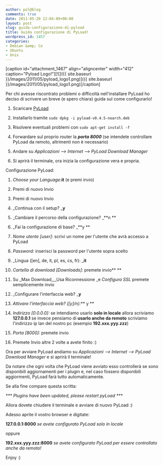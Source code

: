 ```yaml
---
author: pol@blog
comments: true
date: 2011-05-20 12:04:09+00:00
layout: post
slug: guida-configurazione-di-pyload
title: Guida configurazione di PyLoad!
wordpress_id: 1457
categories:
- Debian &amp; Co
- Ubuntu
- Unix
---
```


[caption id="attachment_1467" align="aligncenter" width="412" caption="Pyload Logo!"][![]({{ site.baseurl }}/images/2011/05/pyload_logo1.png)]({{ site.baseurl }}/images/2011/05/pyload_logo1.png)[/caption]

Per chi avesse riscontrato problemi o difficoltà nell'installare PyLoad ho deciso di scrivere un breve (e spero chiara) guida sul come configurarlo!



	
  1. Scaricare [PyLoad](http://get.pyload.org/get/build/ubuntu/pyload-v0.4.5-noarch.deb/)

	
  2. Installarlo tramite `sudo dpkg -i pyload-v0.4.5-noarch.deb`

	
  3. Risolvere eventuali problemi con `sudo apt-get install -f`

	
  4. Forwardare sul proprio router la _**porta 8000**_ (se intendete controllare PyLoad da remoto, altrimenti non è necessario)

	
  5. Andare su _Applicazioni --> Internet --> PyLoad Download Manager_

	
  6. Si aprirà il terminale, ora inizia la configurazione vera e propria.


Configurazione PyLoad:

	
  1. _Choose your Language:_**it** (e premi invio)

	
  2. Premi di nuovo Invio

	
  3. Premi di nuovo Invio

	
  4. _Continua con il setup? _**y**

	
  5. _Cambiare il percorso della configurazione? _**n
**

	
  6. _Fai la configurazione di base? _**y
**

	
  7. _Nome utente [user]:_ scrivi un nome per l'utente che avrà accesso a PyLoad

	
  8. _Password:_ inserisci la password per l'utente sopra scelto

	
  9. _Lingua ([en], de, it, pl, es, cs, fr): _**it**

	
  10. _Cartella di download [Downloads]:_ premete invio**
**

	
  11. Su _Max Download,__Usa Riconnessione _e _Configura SSL_ premete semplicemente invio

	
  12. _Configurare l'interfaccia web? _**y**

	
  13. _Attivare l'interfaccia web? ([y]/n):_** y
**

	
  14. _Indirizzo [0.0.0.0]:_ se intendiamo usarlo **solo in locale** allora scriviamo **127.0.0.1** se invece pensiamo di **usarlo anche da remoto** scriviamo l'indirizzo ip lan del nostro pc (esempio **192.xxx.yyy.zzz**)

	
  15. _Porta [8000]:_ premete invio

	
  16. Premete Invio altre 2 volte a avete finito :)


Ora per avviare PyLoad andiamo su _Applicazioni --> Internet --> PyLoad Download Manager_ e si aprirà il terminale!

Da notare che ogni volta che PyLoad viene avviato esso controllerà se sono disponibili aggiornamenti per i plugin e, nel caso fossero disponibili aggiormenti, PyLoad farà tutto automaticamente.

Se alla fine compare questa scritta:

_*** Plugins have been updated, please restart pyLoad ***_

Allora dovete chiudere il terminale e avviare di nuovo PyLoad :)

Adesso aprite il vostro browser e digitate:


**127.0.0.1:8000** _se avete configurato PyLoad solo in locale_


oppure


**192.xxx.yyy.zzz:8000** _se avete configurato PyLoad per essere controllato anche da remoto!_


Enjoy :)

